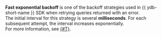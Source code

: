 **Fast exponential backoff** is one of the backoff strategies used in {{ ydb-short-name }} SDK when retrying queries returned with an error.<br/>
The initial interval for this strategy is several **milliseconds**. For each subsequent attempt, the interval increases exponentially.<br/>
For more information, see [{#T}](../../error_handling.md#handling-retryable-errors).
